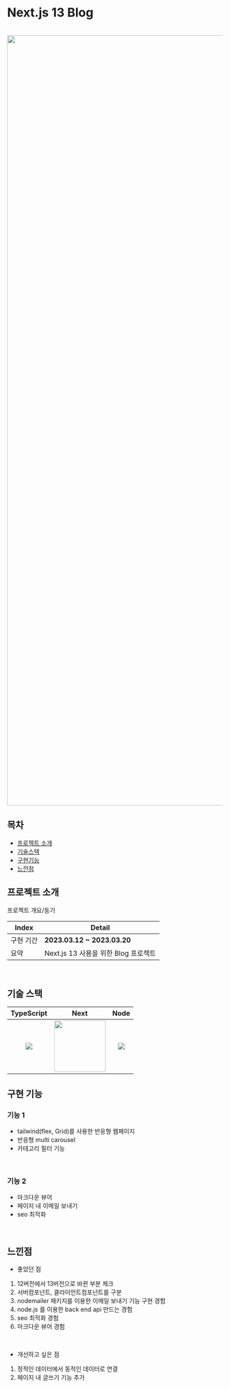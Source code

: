 # Next.js 13 Blog



<p align="center">
  <br><img width="1799" alt="스크린샷 2023-03-20 오후 7 10 08" src="https://user-images.githubusercontent.com/101728625/226309803-fb62bf42-d565-4cb3-a023-cf31676687dc.png">

  <br>
</p>



## 목차
- [프로젝트 소개](#프로젝트-소개)
- [기술스택](#기술-스택)
- [구현기능](#구현-기능)
- [느낀점](#느낀점)




## 프로젝트 소개

<p align="justify">
프로젝트 개요/동기
</p>

<p align="center">

| Index | Detail                                                                                                                                                                                           |
|-------|--------------------------------------------------------------------------------------------------------------------------------------------------------------------------------------------------| 
| 구현 기간 | **2023.03.12 ~ 2023.03.20**                                                                                                                                                                                                                                                                                                                                           
| 요약 |Next.js 13 사용을 위한 Blog 프로젝트 | 



</p>

<br>

## 기술 스택

| TypeScript |  Next   |  Node   |
| :--------: | :------: | :-----: |
|   <img src="https://play-lh.googleusercontent.com/BbuKPu-946B_nkgFYcE4Y-uxbfoUm8SWNM4j7jMWoCS-jk8TFQWeLTfbLsn6umaQn38=w120-h120-rw">   | <img src="https://velog.velcdn.com/images/hang_kem_0531/post/730a43f8-b7f0-4bdf-8fd2-d4e266e06a0b/image.png"  width="120" height="120"> | <img src="https://user-images.githubusercontent.com/101728625/205825143-b99d9b06-7ad1-4c37-879e-f51e3d5317e4.png"> |



## 구현 기능


### 기능 1

- tailwind(flex, Grid)를 사용한 반응형 웹페이지
- 반응형 multi carousel   
- 카테고리 필터 기능

<br/>


### 기능 2
- 마크다운 뷰어
- 페이지 내 이메일 보내기
- seo 최적화

<br/>


## 느낀점

- 좋았던 점
<p align="justify">
  
1. 12버전에서 13버전으로 바뀐 부분 체크
2. 서버컴포넌트, 클라이언트컴포넌트를 구분
3. nodemailer 패키지를 이용한 이메일 보내기 기능 구현 경험
4. node.js 를 이용한 back end api 만드는 경험
5. seo 최적화 경험
6. 마크다운 뷰어 경험

</p>


</br>

- 개선하고 싶은 점
<p align="justify">
  
1. 정적인 데이터에서 동적인 데이터로 연결
2. 페이지 내 글쓰기 기능 추가



</p>









